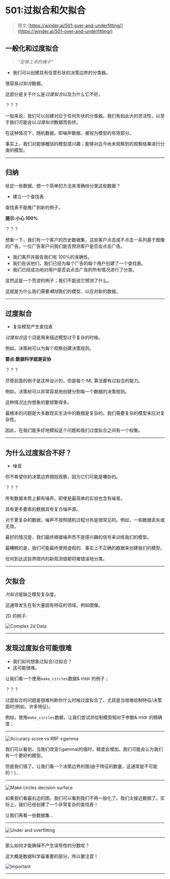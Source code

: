 # 501:过拟合和欠拟合

> 原文:[https://winder.ai/501-over-and-underfitting/](https://winder.ai/501-over-and-underfitting/)

## 一般化和过度拟合

> *“足够上吊的绳子”*

*   我们可以创建具有任意形状的决策边界的分类器。

很容易*过拟合*数据。

这部分是关于什么是*过度拟合*以及为什么它不好。

？？？

一般来说，我们可以创建对应于任何形状的分类器。我们有如此大的灵活性，以至于我们可能会以*过度拟合*数据而告终。

在这种情况下，随机数据，即噪声数据，被视为模型的有效部分。

事实上，我们对能够概括的模型感兴趣；能够对迄今尚未观察到的观察结果进行分类的模型。

* * *

## 归纳

给定一些数据，想一个简单的方法来准确地分类这些数据？

*   建立一个查找表

查找表不能推广到新的例子。

**提示:小心 100%**

？？？

想象一下，我们有一个客户的历史数据集，这些客户点击或不点击一系列基于图像的广告。一位广告客户问我们能否预测客户是否会点击广告。

*   我们离开并报告我们有 100%的准确性。
*   我们告诉他们，我们已经为每个广告的每个用户创建了一个查找表。
*   我们已经成功地对用户是否会点击广告的所有情况进行了分类。

显然这是一个荒谬的例子；我们不能说它预测了什么。

这就是为什么我们需要*概括*我们的模型，以应对新的数据。

* * *

## 过度拟合

*   复杂模型产生查找表

*过度拟合*这个词是用来描述模型过于复杂的时候。

例如，决策树可以为每个观察创建决策规则。

**要点:数据科学就是妥协**

？？？

尽管前面的例子是这样设计的，但是每个 ML 算法都有过拟合的能力。

例如，决策树可以非常容易地创建分割每一个数据的决策规则。

这种情况比你想象的要频繁得多。

最根本的问题是大多数现实生活中的数据是复杂的。我们需要复杂的模型来应对复杂性。

因此，在我们能多好地模拟这个问题和我们过度拟合之间有一个权衡。

* * *

## 为什么过度拟合不好？

*   噪音

你不希望你的决策边界拥抱观察，因为它们可能是嘈杂的。

？？？

所有数据本质上都有噪声。即使是最简单的实验也含有噪音。

具有更多要素的数据具有复合噪声源。

对于更复杂的数据，噪声不按照随机过程分布是很常见的。例如，一些数据丢失或无效。

最好的情况是，我们最终根据噪声而不是感兴趣的信号来训练我们的模型。

最糟糕的是，我们可能最终使用虚假的、事实上不正确的数据来创建我们的模型。

任何到达这些界限内的新观测值都将被错误地分类。

* * *

## 欠拟合

*欠拟合*是缺乏模型复杂度。

这通常发生在有大量固有特征的领域，例如图像。

2D 的例子:

![Complex 2d Data](../Images/cabbc9a140e87779fd204ed6a4fedf7e.png)

* * *

## 发现过度拟合可能很难

*   我们如何想象过拟合/过拟合？
*   这可能很难。

让我们看一个使用`make_circles`数据& mldr 的例子；

？？？

过度拟合的问题是很难判断你什么时候过度拟合了。尤其是当很难绘制特征/决策面时(例如，许多特征)。

例如，使用`make_circles`数据，让我们尝试并绘制模型相对于参数& mldr 的精确度；

* * *

![Accuracy score vs RBF->gamma](../Images/eea4eeec3ea822a8acbe71e5a4669cfe.png)

我们可以看到，当我们改变\(\gamma\)的值时，精度会增加。我们可能会认为我们有一个更好的模型。

但是我们错了。让我们看一个决策边界的图(由于特征的数量，这通常是不可能的！)&mldr;

* * *

![Make circles decision surface](../Images/e64c76e3126b3dfbc255f7f04c67a2e0.png)

如果我们看最右边的图，我们可以看到我们不再一般化了。我们太接近数据了。实际上，我们已经创建了一个非常复杂的查找表！

让我们再看一些数据集&mldr;

* * *

![Under and overfitting](../Images/d64cea7fe57c747738b1be3e256d5a8d.png)

* * *

那么如何才能确保不产生误导性的分数呢？

这大概是数据科学最重要的部分，所以要注意！

![Important](../Images/49441b85b4403ae469bcc8e1cd1c7815.png)

* * *